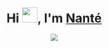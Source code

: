 <h1 align="center">Hi <img src="https://media.giphy.com/media/hvRJCLFzcasrR4ia7z/giphy.gif" width="35">, I'm <a href="https://github.com/anjanante" target="blank">
Nanté</a></h1>
<p align="center">
 <a href="https://github.com/anjanante"><img src="https://readme-typing-svg.herokuapp.com?lines=A+passionate+developer;of+web+and+mobile+applications;From+Madagascar;Always%20learning%20new%20things&center=true&width=500&height=50"></a>
</p>
